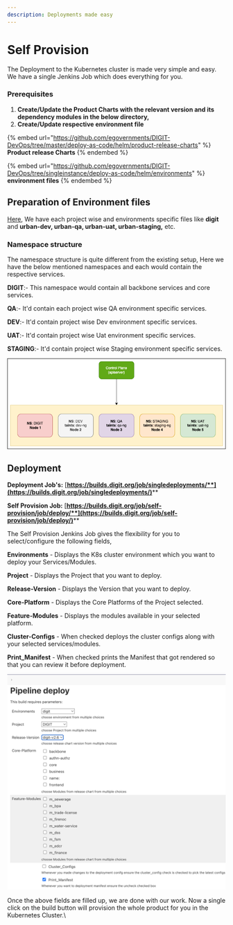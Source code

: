 ```yaml
---
description: Deployments made easy
---
```


# Self Provision

The Deployment to the Kubernetes cluster is made very simple and easy. We have a single Jenkins Job which does everything for you.&#x20;

### **Prerequisites**

1. **Create/Update the Product Charts with the relevant version and its dependency modules in the  below directory,**
2. **Create/Update respective environment file**

{% embed url="https://github.com/egovernments/DIGIT-DevOps/tree/master/deploy-as-code/helm/product-release-charts" %}
**Product release Charts**&#x20;
{% endembed %}

{% embed url="https://github.com/egovernments/DIGIT-DevOps/tree/singleinstance/deploy-as-code/helm/environments" %}
**environment files**
{% endembed %}

## Preparation of Environment files

[Here](https://github.com/egovernments/DIGIT-DevOps/tree/singleinstance/deploy-as-code/helm/environments), We have each project wise and environments specific files like **digit** and **urban-dev, urban-qa, urban-uat, urban-staging,** etc.

### Namespace structure

The namespace structure is quite different from the existing setup, Here we have the below mentioned namespaces and each would contain the respective services.

**DIGIT**:- This namespace would contain all backbone services and core services.

**QA**:- It'd contain each project wise QA environment specific services.

**DEV**:- It'd contain project wise Dev environment specific services.

**UAT**:- It'd contain project wise Uat environment specific services.

**STAGING**:- It'd contain project wise Staging environment specific services.



![NameSpace Structure](<../.gitbook/assets/Untitled Diagram.drawio.png>)

## **Deployment**

**Deployment Job's:** [**https://builds.digit.org/job/singledeployments/**](https://builds.digit.org/job/singledeployments/)****

**Self Provision Job:** [**https://builds.digit.org/job/self-provision/job/deploy/**](https://builds.digit.org/job/self-provision/job/deploy/)****

The Self Provision Jenkins Job gives the flexibility for you to select/configure the following fields,

**Environments** - Displays the K8s cluster environment which you want to deploy your Services/Modules.

**Project** - Displays the Project that you want to deploy.

**Release-Version** - Displays the Version that you want to deploy.

**Core-Platform** - Displays the Core Platforms of the Project selected.

**Feature-Modules** - Displays the modules available in your selected platform.

**Cluster-Configs** - When checked deploys the cluster configs along with your selected services/modules.

**Print\_Manifest** - When checked prints the Manifest that got rendered so that you can review it before deployment.

![Jenkins Self Provision Job](<../.gitbook/assets/Screenshot 2022-03-28 at 11.26.38 AM.png>)

Once the above fields are filled up, we are done with our work. Now a single click on the build button will provision the whole product for you in the Kubernetes Cluster.\
